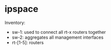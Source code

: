 # ipspace

Inventory:
- sw-1: used to connect all rt-x routers together
- sw-2: aggregates all management interfaces
- rt-[1-5]: routers
